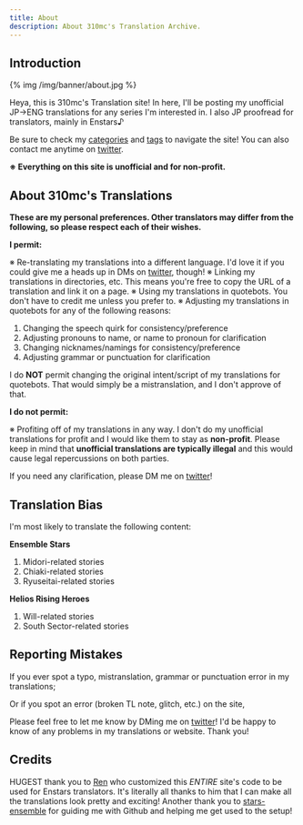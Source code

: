 ```yaml
---
title: About
description: About 310mc's Translation Archive.
---
```


## Introduction
{% img /img/banner/about.jpg %}

Heya, this is 310mc's Translation site! In here, I'll be posting my unofficial JP→ENG translations for any series I'm interested in. I also JP proofread for translators, mainly in Enstars♪

Be sure to check my [categories](/categories/) and [tags](/tags/) to navigate the site! You can also contact me anytime on [twitter](https://twitter.com/310mc1).

**※ Everything on this site is unofficial and for non-profit.**

## About 310mc's Translations

**These are my personal preferences. Other translators may differ from the following, so please respect each of their wishes.**

**I permit:**

※ Re-translating my translations into a different language. I'd love it if you could give me a heads up in DMs on [twitter](https://twitter.com/310mc1), though!
※ Linking my translations in directories, etc. This means you're free to copy the URL of a translation and link it on a page.
※ Using my translations in quotebots. You don't have to credit me unless you prefer to.
※ Adjusting my translations in quotebots for any of the following reasons:
1. Changing the speech quirk for consistency/preference
2. Adjusting pronouns to name, or name to pronoun for clarification
3. Changing nicknames/namings for consistency/preference
4. Adjusting grammar or punctuation for clarification

I do **NOT** permit changing the original intent/script of my translations for quotebots. That would simply be a mistranslation, and I don't approve of that.

**I do not permit:**

※ Profiting off of my translations in any way. I don't do my unofficial translations for profit and I would like them to stay as **non-profit**. Please keep in mind that **unofficial translations are typically illegal** and this would cause legal repercussions on both parties.

If you need any clarification, please DM me on [twitter](https://twitter.com/310mc1)!

## Translation Bias

I'm most likely to translate the following content:

**Ensemble Stars**
1. Midori-related stories
2. Chiaki-related stories
3. Ryuseitai-related stories

**Helios Rising Heroes**
1. Will-related stories
2. South Sector-related stories

## Reporting Mistakes

If you ever spot a typo, mistranslation, grammar or punctuation error in my translations;

Or if you spot an error (broken TL note, glitch, etc.) on the site,

Please feel free to let me know by DMing me on [twitter](https://twitter.com/310mc1)! I'd be happy to know of any problems in my translations or website. Thank you!

## Credits

HUGEST thank you to [Ren](https://watatomo.github.io/tl/) who customized this *ENTIRE* site's code to be used for Enstars translators. It's literally all thanks to him that I can make all the translations look pretty and exciting! Another thank you to [stars-ensemble](https://stars-ensemble.tumblr.com/) for guiding me with Github and helping me get used to the setup!
